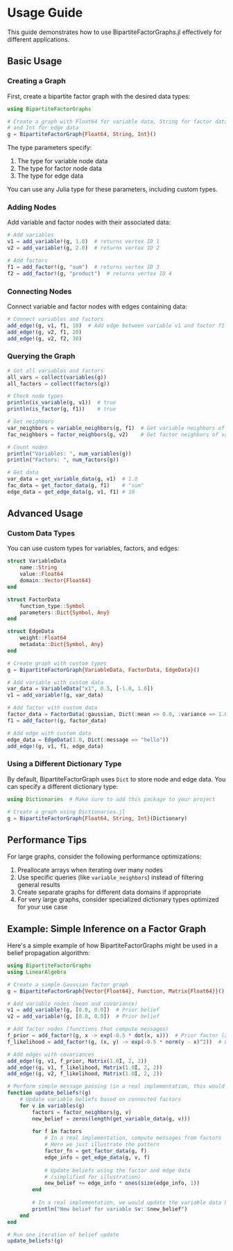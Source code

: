 # Usage Guide

This guide demonstrates how to use BipartiteFactorGraphs.jl effectively for different applications.

## Basic Usage

### Creating a Graph

First, create a bipartite factor graph with the desired data types:

```julia
using BipartiteFactorGraphs

# Create a graph with Float64 for variable data, String for factor data, 
# and Int for edge data
g = BipartiteFactorGraph{Float64, String, Int}()
```

The type parameters specify:
1. The type for variable node data
2. The type for factor node data
3. The type for edge data

You can use any Julia type for these parameters, including custom types.

### Adding Nodes

Add variable and factor nodes with their associated data:

```julia
# Add variables
v1 = add_variable!(g, 1.0)  # returns vertex ID 1
v2 = add_variable!(g, 2.0)  # returns vertex ID 2

# Add factors
f1 = add_factor!(g, "sum")  # returns vertex ID 3
f2 = add_factor!(g, "product")  # returns vertex ID 4
```

### Connecting Nodes

Connect variable and factor nodes with edges containing data:

```julia
# Connect variables and factors
add_edge!(g, v1, f1, 10)  # Add edge between variable v1 and factor f1 with data 10
add_edge!(g, v2, f1, 20)
add_edge!(g, v2, f2, 30)
```

### Querying the Graph

```julia
# Get all variables and factors
all_vars = collect(variables(g))
all_factors = collect(factors(g))

# Check node types
println(is_variable(g, v1))  # true
println(is_factor(g, f1))    # true

# Get neighbors
var_neighbors = variable_neighbors(g, f1)  # Get variable neighbors of factor f1
fac_neighbors = factor_neighbors(g, v2)    # Get factor neighbors of variable v2

# Count nodes
println("Variables: ", num_variables(g))
println("Factors: ", num_factors(g))

# Get data
var_data = get_variable_data(g, v1)  # 1.0
fac_data = get_factor_data(g, f1)    # "sum"
edge_data = get_edge_data(g, v1, f1) # 10
```

## Advanced Usage

### Custom Data Types

You can use custom types for variables, factors, and edges:

```julia
struct VariableData
    name::String
    value::Float64
    domain::Vector{Float64}
end

struct FactorData
    function_type::Symbol
    parameters::Dict{Symbol, Any}
end

struct EdgeData
    weight::Float64
    metadata::Dict{Symbol, Any}
end

# Create graph with custom types
g = BipartiteFactorGraph{VariableData, FactorData, EdgeData}()

# Add variable with custom data
var_data = VariableData("x1", 0.5, [-1.0, 1.0])
v1 = add_variable!(g, var_data)

# Add factor with custom data
factor_data = FactorData(:gaussian, Dict(:mean => 0.0, :variance => 1.0))
f1 = add_factor!(g, factor_data)

# Add edge with custom data
edge_data = EdgeData(1.0, Dict(:message => "hello"))
add_edge!(g, v1, f1, edge_data)
```

### Using a Different Dictionary Type

By default, BipartiteFactorGraph uses `Dict` to store node and edge data. You can specify a different dictionary type:

```julia
using Dictionaries  # Make sure to add this package to your project

# Create a graph using Dictionaries.jl
g = BipartiteFactorGraph{Float64, String, Int}(Dictionary)
```

## Performance Tips

For large graphs, consider the following performance optimizations:

1. Preallocate arrays when iterating over many nodes
2. Use specific queries (like `variable_neighbors`) instead of filtering general results
3. Create separate graphs for different data domains if appropriate
4. For very large graphs, consider specialized dictionary types optimized for your use case

## Example: Simple Inference on a Factor Graph

Here's a simple example of how BipartiteFactorGraphs might be used in a belief propagation algorithm:

```julia
using BipartiteFactorGraphs
using LinearAlgebra

# Create a simple Gaussian factor graph
g = BipartiteFactorGraph{Vector{Float64}, Function, Matrix{Float64}}()

# Add variable nodes (mean and covariance)
v1 = add_variable!(g, [0.0, 0.0])  # Prior belief
v2 = add_variable!(g, [0.0, 0.0])  # Prior belief

# Add factor nodes (functions that compute messages)
f_prior = add_factor!(g, x -> exp(-0.5 * dot(x, x)))  # Prior factor (zero mean, unit covariance)
f_likelihood = add_factor!(g, (x, y) -> exp(-0.5 * norm(y - x)^2))  # Likelihood factor

# Add edges with covariances
add_edge!(g, v1, f_prior, Matrix(1.0I, 2, 2))
add_edge!(g, v1, f_likelihood, Matrix(1.0I, 2, 2))
add_edge!(g, v2, f_likelihood, Matrix(1.0I, 2, 2))

# Perform simple message passing (in a real implementation, this would be more complex)
function update_beliefs!(g)
    # Update variable beliefs based on connected factors
    for v in variables(g)
        factors = factor_neighbors(g, v)
        new_belief = zeros(length(get_variable_data(g, v)))
        
        for f in factors
            # In a real implementation, compute messages from factors
            # Here we just illustrate the pattern
            factor_fn = get_factor_data(g, f)
            edge_info = get_edge_data(g, v, f)
            
            # Update beliefs using the factor and edge data
            # (simplified for illustration)
            new_belief += edge_info * ones(size(edge_info, 1))
        end
        
        # In a real implementation, we would update the variable data here
        println("New belief for variable $v: $new_belief")
    end
end

# Run one iteration of belief update
update_beliefs!(g)
``` 